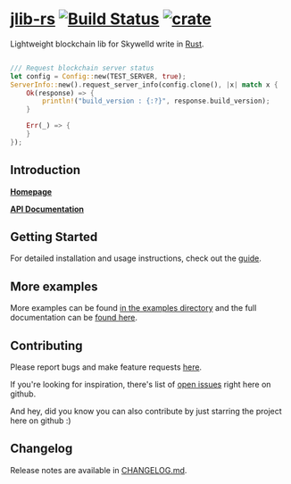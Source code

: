 # [jlib-rs](https://github.com/zTgx/jlib-rs) [![Build Status](https://travis-ci.org/zTgx/jlib-rs.svg?branch=master)](https://travis-ci.org/zTgx/jlib-rs) [![crate](https://img.shields.io/crates/v/jlib.svg)](https://crates.io/crates/jlib)

Lightweight blockchain lib for Skywelld write in [Rust](http://www.rust-lang.org).
```rust

/// Request blockchain server status
let config = Config::new(TEST_SERVER, true);
ServerInfo::new().request_server_info(config.clone(), |x| match x {
    Ok(response) => {
        println!("build_version : {:?}", response.build_version);
    }

    Err(_) => {
    }
});
```

Introduction
------------

**[Homepage](https://github.com/zTgx/jlib-rs/wiki)**

**[API Documentation](https://github.com/zTgx/jlib-rs/wiki/API-Documentation)**


Getting Started
---------------

For detailed installation and usage instructions, check out the [guide](https://github.com/zTgx/jlib-rs/wiki/Getting-Started).  


More examples
---------------
More examples can be found [in the examples directory](examples/) and the full documentation can be [found here](https://github.com/zTgx/jlib-rs/wiki).  


Contributing
------------

Please report bugs and make feature requests [here](https://github.com/zTgx/jlib-rs/issues).

If you're looking for inspiration, there's list of [open issues](https://github.com/zTgx/jlib-rs/issues?state=open) right here on github.

And hey, did you know you can also contribute by just starring the project here on github :)


## Changelog

Release notes are available in [CHANGELOG.md](CHANGELOG.md).
